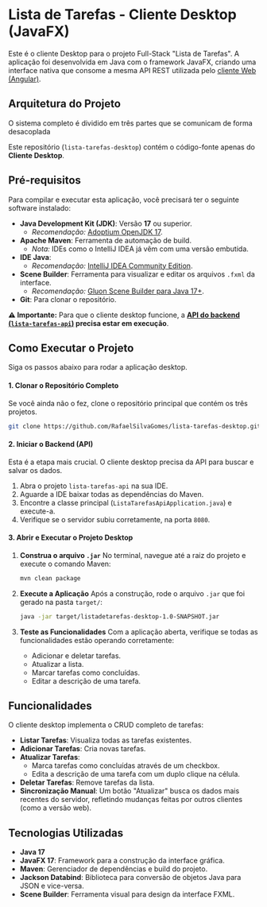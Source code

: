 # Lista de Tarefas - Cliente Desktop (JavaFX)

Este é o cliente Desktop para o projeto Full-Stack "Lista de Tarefas". A aplicação foi desenvolvida em Java com o framework JavaFX, criando uma interface nativa que consome a mesma API REST utilizada pelo [cliente Web (Angular)](https://github.com/RafaelSilvaGomes/lista-tarefas-web.git).

## Arquitetura do Projeto

O sistema completo é dividido em três partes que se comunicam de forma desacoplada

Este repositório (`lista-tarefas-desktop`) contém o código-fonte apenas do **Cliente Desktop**.

## Pré-requisitos

Para compilar e executar esta aplicação, você precisará ter o seguinte software instalado:

* **Java Development Kit (JDK)**: Versão **17** ou superior.
    * *Recomendação:* [Adoptium OpenJDK 17](https://adoptium.net/).
* **Apache Maven**: Ferramenta de automação de build.
    * *Nota:* IDEs como o IntelliJ IDEA já vêm com uma versão embutida.
* **IDE Java**:
    * *Recomendação:* [IntelliJ IDEA Community Edition](https://www.jetbrains.com/idea/download/).
* **Scene Builder**: Ferramenta para visualizar e editar os arquivos `.fxml` da interface.
    * *Recomendação:* [Gluon Scene Builder para Java 17+](https://gluonhq.com/products/scene-builder/).
* **Git**: Para clonar o repositório.

**⚠️ Importante:** Para que o cliente desktop funcione, a **[API do backend (`lista-tarefas-api`)](https://github.com/RafaelSilvaGomes/lista-tarefas-api) precisa estar em execução**.

## Como Executar o Projeto

Siga os passos abaixo para rodar a aplicação desktop.

#### 1. Clonar o Repositório Completo
Se você ainda não o fez, clone o repositório principal que contém os três projetos.

```bash
git clone https://github.com/RafaelSilvaGomes/lista-tarefas-desktop.git
```

#### 2. Iniciar o Backend (API)
Esta é a etapa mais crucial. O cliente desktop precisa da API para buscar e salvar os dados.

1.  Abra o projeto `lista-tarefas-api` na sua IDE.
2.  Aguarde a IDE baixar todas as dependências do Maven.
3.  Encontre a classe principal (`ListaTarefasApiApplication.java`) e execute-a.
4.  Verifique se o servidor subiu corretamente, na porta `8080`.

#### 3. Abrir e Executar o Projeto Desktop

1.  **Construa o arquivo `.jar`**
    No terminal, navegue até a raiz do projeto e execute o comando Maven:
    ```bash
    mvn clean package
    ```

2.  **Execute a Aplicação**
    Após a construção, rode o arquivo `.jar` que foi gerado na pasta `target/`:
    ```bash
    java -jar target/listadetarefas-desktop-1.0-SNAPSHOT.jar
    ```

3.  **Teste as Funcionalidades**
    Com a aplicação aberta, verifique se todas as funcionalidades estão operando corretamente:
    * Adicionar e deletar tarefas.
    * Atualizar a lista.
    * Marcar tarefas como concluídas.
    * Editar a descrição de uma tarefa.

## Funcionalidades

O cliente desktop implementa o CRUD completo de tarefas:

* **Listar Tarefas**: Visualiza todas as tarefas existentes.
*  **Adicionar Tarefas**: Cria novas tarefas.
*  **Atualizar Tarefas**:
    * Marca tarefas como concluídas através de um checkbox.
    * Edita a descrição de uma tarefa com um duplo clique na célula.
*  **Deletar Tarefas**: Remove tarefas da lista.
*  **Sincronização Manual**: Um botão "Atualizar" busca os dados mais recentes do servidor, refletindo mudanças feitas por outros clientes (como a versão web).

## Tecnologias Utilizadas

* **Java 17**
* **JavaFX 17**: Framework para a construção da interface gráfica.
* **Maven**: Gerenciador de dependências e build do projeto.
* **Jackson Databind**: Biblioteca para conversão de objetos Java para JSON e vice-versa.
* **Scene Builder**: Ferramenta visual para design da interface FXML.
